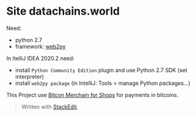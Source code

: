 
# Site datachains.world

Need:  
+ python 2.7
+ framework: [web2py](http://www.web2py.com/)

In ItelliJ IDEA 2020.2 need:   
+ install `Python Community Edition` plugin and use Python 2.7 SDK (set interpreter)
+ install `web2py package` (in IntelliJ: Tools > manage Python packages...)  


This Project use [Bitcon Merchain for Shops](https://github.com/icreator/BTCMerchant/) for payments in bitcoins.
 


> Written with [StackEdit](https://stackedit.io/).
